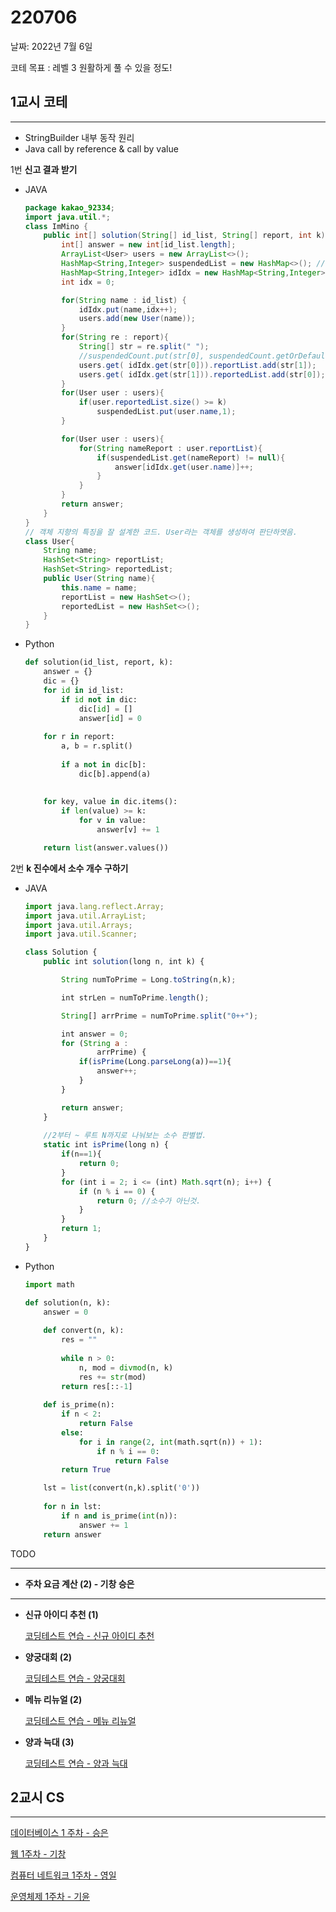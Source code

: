 # 220706

날짜: 2022년 7월 6일

코테 목표 : 레벨 3 원활하게 풀 수 있을 정도!

## 1교시 코테

---

- StringBuilder 내부 동작 원리
- Java call by reference & call by value

1번 **신고 결과 받기**

- JAVA
    
    ```java
    package kakao_92334;
    import java.util.*;
    class ImMino {
        public int[] solution(String[] id_list, String[] report, int k) {
            int[] answer = new int[id_list.length];
            ArrayList<User> users = new ArrayList<>();
            HashMap<String,Integer> suspendedList = new HashMap<>(); //<이름>
            HashMap<String,Integer> idIdx = new HashMap<String,Integer>(); // <이름, 해당 이름의 User 클래스 idx>
            int idx = 0;
    
            for(String name : id_list) {
                idIdx.put(name,idx++);
                users.add(new User(name));
            }
            for(String re : report){
                String[] str = re.split(" ");
                //suspendedCount.put(str[0], suspendedCount.getOrDefault(str[0],0)+1);
                users.get( idIdx.get(str[0])).reportList.add(str[1]);
                users.get( idIdx.get(str[1])).reportedList.add(str[0]);
            }
            for(User user : users){
                if(user.reportedList.size() >= k)
                    suspendedList.put(user.name,1);
            }
    
            for(User user : users){
                for(String nameReport : user.reportList){
                    if(suspendedList.get(nameReport) != null){
                        answer[idIdx.get(user.name)]++;
                    }
                }
            }
            return answer;
        }
    }
    // 객체 지향의 특징을 잘 설계한 코드. User라는 객체를 생성하여 판단하엿음.
    class User{
        String name;
        HashSet<String> reportList;
        HashSet<String> reportedList;
        public User(String name){
            this.name = name;
            reportList = new HashSet<>();
            reportedList = new HashSet<>();
        }
    }
    ```
    
- Python
    
    ```python
    def solution(id_list, report, k):
        answer = {}
        dic = {}
        for id in id_list:
            if id not in dic:
                dic[id] = []
                answer[id] = 0
        
        for r in report:
            a, b = r.split()
        
            if a not in dic[b]:
                dic[b].append(a)
                
        
        for key, value in dic.items():
            if len(value) >= k:
                for v in value:
                    answer[v] += 1
    
        return list(answer.values())
    ```
    

2번 **k 진수에서 소수 개수 구하기**

- JAVA
    
    ```jsx
    import java.lang.reflect.Array;
    import java.util.ArrayList;
    import java.util.Arrays;
    import java.util.Scanner;
    
    class Solution {
        public int solution(long n, int k) {
    
            String numToPrime = Long.toString(n,k);
    
            int strLen = numToPrime.length();
    
            String[] arrPrime = numToPrime.split("0++");
    
            int answer = 0;
            for (String a :
                    arrPrime) {
                if(isPrime(Long.parseLong(a))==1){
                    answer++;
                }
            }
    
            return answer;
        }
        
        //2부터 ~ 루트 N까지로 나눠보는 소수 판별법.
        static int isPrime(long n) {
            if(n==1){
                return 0;
            }
            for (int i = 2; i <= (int) Math.sqrt(n); i++) {
                if (n % i == 0) {
                    return 0; //소수가 아닌것.
                }
            }
            return 1;
        }
    }
    ```
    
- Python
    
    ```python
    import math
    
    def solution(n, k):
        answer = 0
        
        def convert(n, k):
            res = ""
            
            while n > 0:
                n, mod = divmod(n, k)
                res += str(mod)
            return res[::-1]
        
        def is_prime(n):
            if n < 2:
                return False
            else:
                for i in range(2, int(math.sqrt(n)) + 1):
                    if n % i == 0:
                        return False
            return True
    
        lst = list(convert(n,k).split('0'))
        
        for n in lst:
            if n and is_prime(int(n)):
                answer += 1
        return answer
    ```
    

TODO

---

- **주차 요금 계산 (2) - 기창 승은**

---

- **신규 아이디 추천 (1)**
    
    [코딩테스트 연습 - 신규 아이디 추천](https://school.programmers.co.kr/learn/courses/30/lessons/72410)
    
- **양궁대회 (2)**
    
    [코딩테스트 연습 - 양궁대회](https://school.programmers.co.kr/learn/courses/30/lessons/92342)
    
- **메뉴 리뉴얼 (2)**
    
    [코딩테스트 연습 - 메뉴 리뉴얼](https://school.programmers.co.kr/learn/courses/30/lessons/72411)
    
- **양과 늑대 (3)**
    
    [코딩테스트 연습 - 양과 늑대](https://school.programmers.co.kr/learn/courses/30/lessons/92343)
    

## 2교시 CS

---

[데이터베이스 1 주차 - 승은](https://www.notion.so/1-d06f80e8539f4f9999f5d0f3c0437ba4)

[웹 1주차 - 기창](https://www.notion.so/1-2a2928c0927f4e2b96aba8fedba5798e)

[컴퓨터 네트워크 1주차 - 영일](https://www.notion.so/1-a3a0fc2b88ce4dbbb92f58975b140ae8)

[운영체제 1주차 - 기윤](https://www.notion.so/1-bc0b94784939454cb7766b7e708fad52)